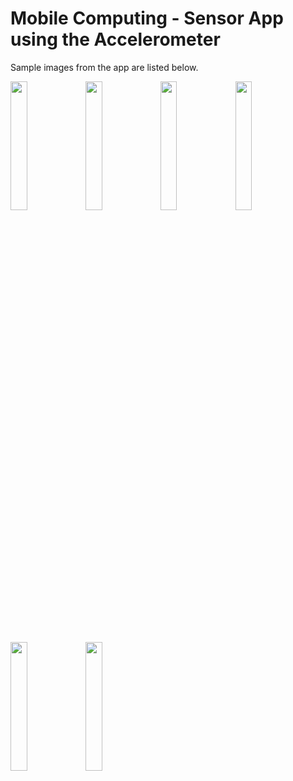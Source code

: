 # Mobile Computing - Sensor App using the Accelerometer

Sample images from the app are listed below.

<img src="https://user-images.githubusercontent.com/25428696/64705227-41de9080-d4cd-11e9-9e4a-0f1607a0182c.png" width="23%"></img> <img src="https://user-images.githubusercontent.com/25428696/64705246-49059e80-d4cd-11e9-9254-b16a13392cec.png" width="23%"></img> <img src="https://user-images.githubusercontent.com/25428696/64705261-502cac80-d4cd-11e9-9d17-e421e6ec15c2.png" width="23%"></img> <img src="https://user-images.githubusercontent.com/25428696/64705275-5753ba80-d4cd-11e9-9664-89009d29cc5a.png" width="23%"></img> <img src="https://user-images.githubusercontent.com/25428696/64705288-5d499b80-d4cd-11e9-97bf-15f8a9cd9bb5.png" width="23%"></img> <img src="https://user-images.githubusercontent.com/25428696/64705311-63d81300-d4cd-11e9-917f-d955eba282e5.png" width="23%"></img> 
